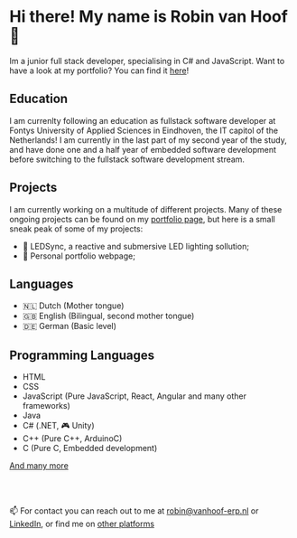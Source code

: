 # Hi there! My name is Robin van Hoof 👋
Im a junior full stack developer, specialising in C# and JavaScript. Want to have a look at my portfolio? You can find it [here](https://robinvanhoof.tech)!

## Education
I am currenlty following an education as fullstack software developer at Fontys University of Applied Sciences in Eindhoven, the IT capitol of the Netherlands! I am currently in the last part of my second year of the study, and have done one and a half year of embedded software development before switching to the fullstack software development stream. 

## Projects
I am currently working on a multitude of different projects. Many of these ongoing projects can be found on my [portfolio page](https://robinvanhoof.tech), but here is a small sneak peak of some of my projects:
- 🚥 LEDSync, a reactive and submersive LED lighting sollution;
- 👤 Personal portfolio webpage;

## Languages
- 🇳🇱 Dutch (Mother tongue)
- 🇬🇧 English (Bilingual, second mother tongue)
- 🇩🇪 German (Basic level)

## Programming Languages
- HTML
- CSS
- JavaScript (Pure JavaScript, React, Angular and many other frameworks)
- Java
- C# (.NET, 🎮 Unity)
- C++ (Pure C++, ArduinoC)
- C (Pure C, Embedded development)

[And many more](https://robinvanhoof.tech/proficiencies)

<br><br>

📫 For contact you can reach out to me at robin@vanhoof-erp.nl or [LinkedIn](https://www.linkedin.com/in/robin-van-hoof-238b9a1b0/), or find me on [other platforms](https://robinvanhoof.tech/contact)



<!--
**RobinvHoof/RobinvHoof** is a ✨ _special_ ✨ repository because its `README.md` (this file) appears on your GitHub profile.

Here are some ideas to get you started:

- 🔭 I’m currently working on ...
- 🌱 I’m currently learning ...
- 👯 I’m looking to collaborate on ...
- 🤔 I’m looking for help with ...
- 💬 Ask me about ...
- 📫 How to reach me: ...
- 😄 Pronouns: ...
- ⚡ Fun fact: ...
-->
